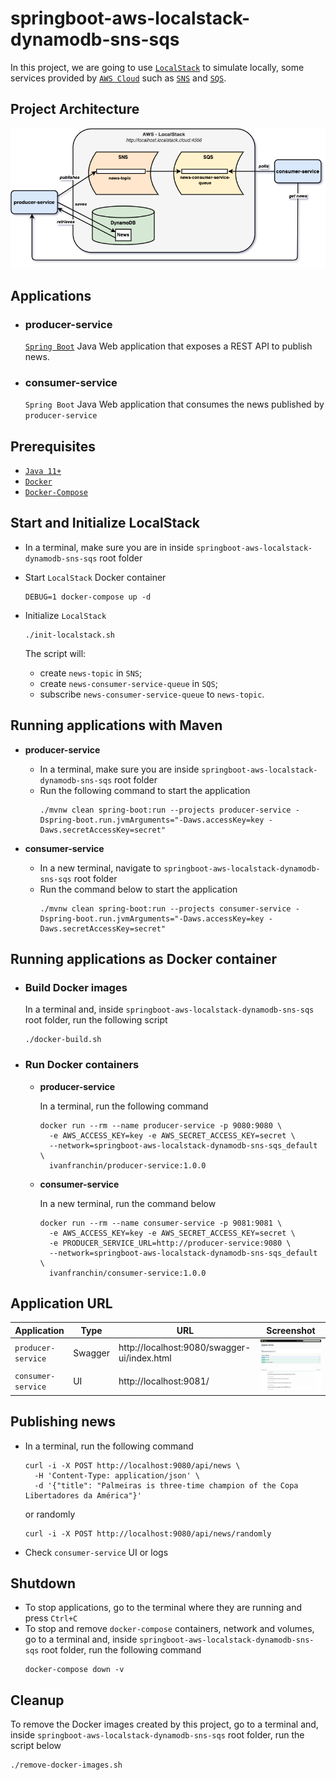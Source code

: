 # springboot-aws-localstack-dynamodb-sns-sqs

In this project, we are going to use [`LocalStack`](https://localstack.cloud/) to simulate locally, some services provided by [`AWS Cloud`](https://aws.amazon.com/) such as [`SNS`](https://aws.amazon.com/sns/) and [`SQS`](https://aws.amazon.com/sqs/).

## Project Architecture

![project-diagram](documentation/project-diagram.png)

## Applications

- ### producer-service

  [`Spring Boot`](https://docs.spring.io/spring-boot/docs/current/reference/htmlsingle/) Java Web application that exposes a REST API to publish news.

- ### consumer-service

  `Spring Boot` Java Web application that consumes the news published by `producer-service`

## Prerequisites

- [`Java 11+`](https://www.oracle.com/java/technologies/downloads/#java11)
- [`Docker`](https://www.docker.com/)
- [`Docker-Compose`](https://docs.docker.com/compose/install/)

## Start and Initialize LocalStack

- In a terminal, make sure you are in inside `springboot-aws-localstack-dynamodb-sns-sqs` root folder

- Start `LocalStack` Docker container
  ```
  DEBUG=1 docker-compose up -d
  ```

- Initialize `LocalStack`
  ```
  ./init-localstack.sh
  ```
  The script will:
    - create `news-topic` in `SNS`;
    - create `news-consumer-service-queue` in `SQS`;
    - subscribe `news-consumer-service-queue` to `news-topic`.

## Running applications with Maven

- **producer-service**

  - In a terminal, make sure you are inside `springboot-aws-localstack-dynamodb-sns-sqs` root folder
  - Run the following command to start the application
    ```
    ./mvnw clean spring-boot:run --projects producer-service -Dspring-boot.run.jvmArguments="-Daws.accessKey=key -Daws.secretAccessKey=secret"
    ```

- **consumer-service**

  - In a new terminal, navigate to `springboot-aws-localstack-dynamodb-sns-sqs` root folder
  - Run the command below to start the application
    ```
    ./mvnw clean spring-boot:run --projects consumer-service -Dspring-boot.run.jvmArguments="-Daws.accessKey=key -Daws.secretAccessKey=secret"
    ```

## Running applications as Docker container

- ### Build Docker images

  In a terminal and, inside `springboot-aws-localstack-dynamodb-sns-sqs` root folder, run the following script
  ```
  ./docker-build.sh
  ```

- ### Run Docker containers

  - **producer-service**
    
    In a terminal, run the following command
    ```
    docker run --rm --name producer-service -p 9080:9080 \
      -e AWS_ACCESS_KEY=key -e AWS_SECRET_ACCESS_KEY=secret \
      --network=springboot-aws-localstack-dynamodb-sns-sqs_default \
      ivanfranchin/producer-service:1.0.0
    ```

  - **consumer-service**

    In a new terminal, run the command below
    ```
    docker run --rm --name consumer-service -p 9081:9081 \
      -e AWS_ACCESS_KEY=key -e AWS_SECRET_ACCESS_KEY=secret \
      -e PRODUCER_SERVICE_URL=http://producer-service:9080 \
      --network=springboot-aws-localstack-dynamodb-sns-sqs_default \
      ivanfranchin/consumer-service:1.0.0
    ```

## Application URL

| Application        | Type    | URL                                         | Screenshot                                              |
|--------------------|---------|---------------------------------------------|---------------------------------------------------------|
| `producer-service` | Swagger | http://localhost:9080/swagger-ui/index.html | ![swagger](documentation/producer-service-swagger.jpeg) |
| `consumer-service` | UI      | http://localhost:9081/                      | ![swagger](documentation/consumer-service-ui.jpeg)      |

## Publishing news

- In a terminal, run the following command
  ```
  curl -i -X POST http://localhost:9080/api/news \
    -H 'Content-Type: application/json' \
    -d '{"title": "Palmeiras is three-time champion of the Copa Libertadores da América"}'
  ```
  
  or randomly
  ```
  curl -i -X POST http://localhost:9080/api/news/randomly
  ```

- Check `consumer-service` UI or logs

## Shutdown

- To stop applications, go to the terminal where they are running and press `Ctrl+C`
- To stop and remove `docker-compose` containers, network and volumes, go to a terminal and, inside `springboot-aws-localstack-dynamodb-sns-sqs` root folder, run the following command
  ```
  docker-compose down -v
  ```

## Cleanup

To remove the Docker images created by this project, go to a terminal and, inside `springboot-aws-localstack-dynamodb-sns-sqs` root folder, run the script below
```
./remove-docker-images.sh
```
